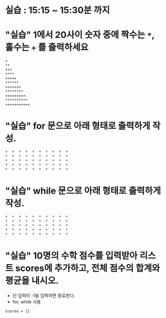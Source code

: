# 실습 : 15:15 ~ 15:30분 까지

# "실습" 1에서 20사이 숫자 중에 짝수는 `*`, 홀수는 `+` 를 출력하세요

```
+
**
+++
****
+++++
******
+++++++
********
+++++++++
**********
+++++++++++
```


# "실습" for 문으로 아래 형태로 출력하게 작성.

```
*  *  *  *  *  *  *  *  *  *  
*  *  *  *  *  *  *  *  *  *  
*  *  *  *  *  *  *  *  *  *  
*  *  *  *  *  *  *  *  *  *  
*  *  *  *  *  *  *  *  *  *  
```

# "실습" while 문으로 아래 형태로 출력하게 작성.

```
*  *  *  *  *  *  *  *  *  *  
*  *  *  *  *  *  *  *  *  *  
*  *  *  *  *  *  *  *  *  *  
*  *  *  *  *  *  *  *  *  *  
*  *  *  *  *  *  *  *  *  *  
```


# "실습" 10명의 수학 점수를 입력받아 리스트 scores에 추가하고, 전체 점수의 합계와 평균을 내시오.
 - 단 입력이 -1을 입력하면 종료한다.
 - for, while 사용
```
scores = []
```
